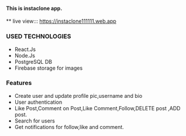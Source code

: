#### This is instaclone app.
** live view::: https://instaclone111111.web.app


### USED TECHNOLOGIES
* React.Js
* Node.Js
* PostgreSQL DB
* Firebase storage for images

### Features
* Create user and update profile pic,username and bio
* User authentication
* Like Post,Comment on Post,Like Comment,Follow,DELETE post ,ADD post.
* Search for users
* Get notifications for follow,like and comment.
 
